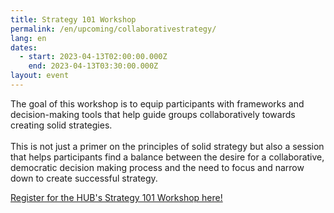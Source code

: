 ```yaml
---
title: Strategy 101 Workshop
permalink: /en/upcoming/collaborativestrategy/
lang: en
dates:
  - start: 2023-04-13T02:00:00.000Z
    end: 2023-04-13T03:30:00.000Z
layout: event
---
```

The goal of this workshop is to equip participants with frameworks and decision-making tools that help guide groups collaboratively towards creating solid strategies.\
\
This is not just a primer on the principles of solid strategy but also a session that helps participants find a balance between the desire for a collaborative, democratic decision making process and the need to focus and narrow down to create successful strategy.

[R﻿egister for the HUB's Strategy 101 Workshop here!](https://us02web.zoom.us/meeting/register/tZ0ucuyprjMvGNwkx2Mjx8VRuNS9PNevoBY5)[](https://us02web.zoom.us/meeting/register/tZUofumoqjspE9wcNBTO0XY6SgfBP6LgcDBV)[](https://us02web.zoom.us/meeting/register/tZUofumoqjspE9wcNBTO0XY6SgfBP6LgcDBV)
